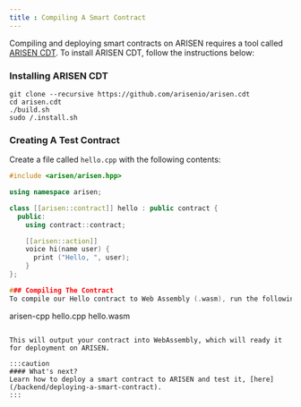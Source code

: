 ```yaml
---
title : Compiling A Smart Contract
---
```



Compiling and deploying smart contracts on ARISEN requires a tool called [ARISEN CDT](https://github.com/arisenio/arisen.cdt). To install ARISEN CDT, follow the instructions below:

### Installing ARISEN CDT
```shell {}
git clone --recursive https://github.com/arisenio/arisen.cdt
cd arisen.cdt
./build.sh
sudo /.install.sh
```

### Creating A Test Contract
Create a file called `hello.cpp` with the following contents:
```c++ {}
#include <arisen/arisen.hpp>

using namespace arisen;

class [[arisen::contract]] hello : public contract {
  public:
    using contract::contract;

    [[arisen::action]]
    voice hi(name user) {
      print ("Hello, ", user);
    }
};

### Compiling The Contract
To compile our Hello contract to Web Assembly (.wasm), run the following command using ARISEN CDT's `arisen.cpp` utility:

```
arisen-cpp hello.cpp hello.wasm
```

This will output your contract into WebAssembly, which will ready it for deployment on ARISEN.

:::caution
#### What's next?
Learn how to deploy a smart contract to ARISEN and test it, [here](/backend/deploying-a-smart-contract).
:::